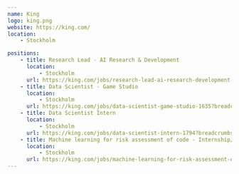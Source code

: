 ```yaml
---
name: King
logo: king.png
website: https://king.com/
location:
    - Stockholm

positions:
    - title: Research Lead - AI Research & Development
      location:
          - Stockholm
      url: https://king.com/jobs/research-lead-ai-research-development-1855?breadcrumbs=/jobs&location=stockholm
    - title: Data Scientist - Game Studio
      location:
          - Stockholm
      url: https://king.com/jobs/data-scientist-game-studio-1635?breadcrumbs=/jobs&location=stockholm
    - title: Data Scientist Intern
      location:
          - Stockholm
      url: https://king.com/jobs/data-scientist-intern-1794?breadcrumbs=/jobs&location=stockholm
    - title: Machine learning for risk assessment of code - Internship/Master Thesis
      location:
          - Stockholm
      url: https://king.com/jobs/machine-learning-for-risk-assessment-of-code-internshipmaster-thesis-1822?breadcrumbs=/jobs&location=stockholm
---
```

